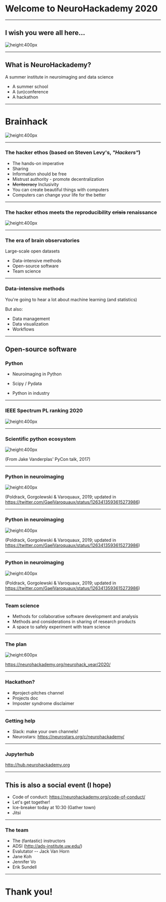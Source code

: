 # Welcome to NeuroHackademy 2020

---

## I wish you were all here...

![height:400px](img/seattle.jpg)

---
## What is NeuroHackademy?

A summer institute in neuroimaging and data science

* A summer school
* A (un)conference
* A hackathon

---
# Brainhack

![height:400px](img/brainhack.png)

---
### The hacker ethos (based on Steven Levy's, *"Hackers"*)

* The hands-on imperative
* Sharing
* Information should be free
* Mistrust authority - promote decentralization
* ~~Meritocracy~~ Inclusivity
* You can create beautiful things with computers
* Computers can change your life for the better

---

### The hacker ethos meets the reproducibility ~~crisis~~ renaissance

![height:400px](img/The_Royal_Society_Coat_of_Arms.svg)

---

### The era of brain observatories

Large-scale open datasets

  - Data-intensive methods
  - Open-source software
  - Team science

---

### Data-intensive methods

You're going to hear a lot about machine learning (and statistics)

But also:

- Data management
- Data visualization
- Workflows

---
## Open-source software

### Python

- Neuroimaging in Python

- Scipy / Pydata

- Python in industry

---
### IEEE Spectrum PL ranking 2020

![height:400px](img/ieee-spectrum.jpeg)

---
### Scientific python ecosystem

![height:400px](img/scipy-ecosystem.png)

(From Jake Vanderplas' PyCon talk, 2017)

---
### Python in neuroimaging

![height:400px](img/varoquaux1.png)


(Poldrack, Gorgolewski & Varoquaux, 2019; updated in https://twitter.com/GaelVaroquaux/status/1263413593615273986)

---
### Python in neuroimaging

![height:400px](img/varoquaux2.png)


(Poldrack, Gorgolewski & Varoquaux, 2019; updated in https://twitter.com/GaelVaroquaux/status/1263413593615273986)

---
### Python in neuroimaging

![height:400px](img/varoquaux3.png)


(Poldrack, Gorgolewski & Varoquaux, 2019; updated in https://twitter.com/GaelVaroquaux/status/1263413593615273986)

---
### Team science

- Methods for collaborative software development and analysis
- Methods and considerations in sharing of research products
- A space to safely experiment with team science

---
### The plan

![height:600px](img/schedule.png)

https://neurohackademy.org/neurohack_year/2020/

---

### Hackathon?

- #project-pitches channel
- Projects doc
- Imposter syndrome disclaimer

---

### Getting help

- Slack: make your own channels!
- Neurostars: https://neurostars.org/c/neurohackademy/

---

### Jupyterhub

http://hub.neurohackademy.org

---
## This is also a social event (I hope)

- Code of conduct: https://neurohackademy.org/code-of-conduct/
- Let's get together!
- Ice-breaker today at 10:30 (Gather town)
- Jitsi

---
### The team

- The (fantastic) instructors
- ADSI (http://ads-institute.uw.edu/)
- Evalutator -- Jack Van Horn
- Jane Koh
- Jennifer Vo
- Erik Sundell

---
# Thank you!


